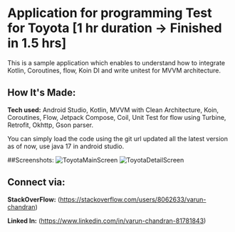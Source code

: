 # Application for programming Test for Toyota [1 hr duration -> Finished in 1.5 hrs]
This is a sample application which enables to understand how to integrate Kotlin, Coroutines, flow, Koin DI and write unitest for MVVM architecture.

## How It's Made:

**Tech used:** Android Studio, Kotlin, MVVM with Clean Architecture, Koin, Coroutines, Flow, Jetpack Compose, Coil, Unit Test for flow using Turbine, Retrofit, Okhttp, Gson parser.

You can simply load the code using the git url updated all the latest version as of now, use java 17 in android studio.

##Screenshots:
![ToyotaMainScreen](https://github.com/user-attachments/assets/715f1b95-4f3b-4adf-ac44-da3faf9c05a7)
![ToyotaDetailScreen](https://github.com/user-attachments/assets/c3cdd31c-9e9a-4838-9dd6-4c236a7bc070)



## Connect via:

**StackOverFlow:** (https://stackoverflow.com/users/8062633/varun-chandran)

**Linked In:** (https://www.linkedin.com/in/varun-chandran-81781843)

